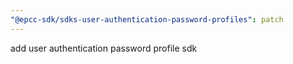 ```yaml
---
"@epcc-sdk/sdks-user-authentication-password-profiles": patch
---
```


add user authentication password profile sdk
